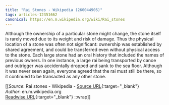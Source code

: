 ```yaml
---
title: "Rai Stones - Wikipedia (260044905)"
tags: articles-12351662
canonical: https://en.m.wikipedia.org/wiki/Rai_stones
---
```


Although the ownership of a particular stone might change, the stone itself is rarely moved due to its weight and risk of damage. Thus the physical location of a stone was often not significant: ownership was established by shared agreement, and could be transferred even without physical access to the stone. Each large stone had an oral history that included the names of previous owners. In one instance, a large rai being transported by canoe and outrigger was accidentally dropped and sank to the sea floor. Although it was never seen again, everyone agreed that the rai must still be there, so it continued to be transacted as any other stone.


[[_Source_: Rai stones - Wikipedia - [Source URL](https://en.m.wikipedia.org/wiki/Rai_stones){:target="_blank"}<br>
_Author_: en.m.wikipedia.org<br>
[Readwise URL](https://readwise.io/open/260044905){:target="_blank"}
::wrap]]